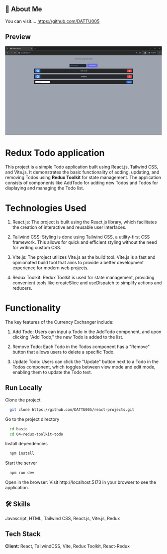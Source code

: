 ## 🚀 About Me

You can visit....
https://github.com/DATTU005

## Preview

![App Screenshot](./public/Preview.png)

# Redux Todo application

This project is a simple Todo application built using React.js, Tailwind CSS, and Vite.js. It demonstrates the basic functionality of adding, updating, and removing Todos using **Redux Toolkit** for state management. The application consists of components like AddTodo for adding new Todos and Todos for displaying and managing the Todo list.

# Technologies Used

1. React.js: The project is built using the React.js library, which facilitates the creation of interactive and reusable user interfaces.

2. Tailwind CSS: Styling is done using Tailwind CSS, a utility-first CSS framework. This allows for quick and efficient styling without the need for writing custom CSS.

3. Vite.js: The project utilizes Vite.js as the build tool. Vite.js is a fast and opinionated build tool that aims to provide a better development experience for modern web projects.

4. Redux Toolkit: Redux Toolkit is used for state management, providing convenient tools like createSlice and useDispatch to simplify actions and reducers.

# Functionality

The key features of the Currency Exchanger include:

1. Add Todo: Users can input a Todo in the AddTodo component, and upon clicking "Add Todo," the new Todo is added to the list.

2. Remove Todo: Each Todo in the Todos component has a "Remove" button that allows users to delete a specific Todo.

3. Update Todo: Users can click the "Update" button next to a Todo in the Todos component, which toggles between view mode and edit mode, enabling them to update the Todo text.

## Run Locally

Clone the project

```bash
  git clone https://github.com/DATTU005/react-projects.git
```

Go to the project directory

```bash
  cd basic
  cd 04-redux-toolkit-todo
```

Install dependencies

```bash
  npm install
```

Start the server

```bash
  npm run dev
```

Open in the browser: Visit http://localhost:5173 in your browser to see the application.

## 🛠 Skills

Javascript, HTML, Tailwind CSS, React.js, Vite.js, Redux

## Tech Stack

**Client:** React, TailwindCSS, Vite, Redux Toolkit, React-Redux
